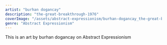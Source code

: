 ```yaml
---
artist: "burhan dogancay"
description: "the-great-breakthrough-1976"
coverImage: "/assets/abstract-expressionism/burhan-dogancay_the-great-breakthrough-1976.jpg"
genre: "Abstract Expressionism"
---
```

This is an art by burhan dogancay on Abstract Expressionism


